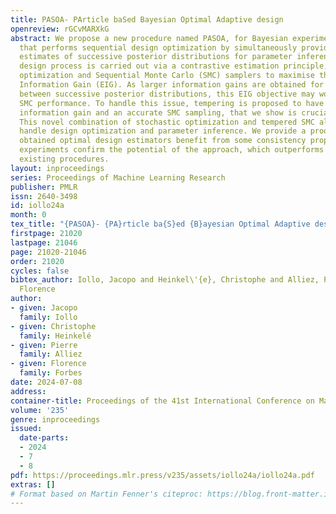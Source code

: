 ```yaml
---
title: PASOA- PArticle baSed Bayesian Optimal Adaptive design
openreview: rGCvMARXkG
abstract: We propose a new procedure named PASOA, for Bayesian experimental design,
  that performs sequential design optimization by simultaneously providing accurate
  estimates of successive posterior distributions for parameter inference. The sequential
  design process is carried out via a contrastive estimation principle, using stochastic
  optimization and Sequential Monte Carlo (SMC) samplers to maximise the Expected
  Information Gain (EIG). As larger information gains are obtained for larger distances
  between successive posterior distributions, this EIG objective may worsen classical
  SMC performance. To handle this issue, tempering is proposed to have both a large
  information gain and an accurate SMC sampling, that we show is crucial for performance.
  This novel combination of stochastic optimization and tempered SMC allows to jointly
  handle design optimization and parameter inference. We provide a proof that the
  obtained optimal design estimators benefit from some consistency property. Numerical
  experiments confirm the potential of the approach, which outperforms other recent
  existing procedures.
layout: inproceedings
series: Proceedings of Machine Learning Research
publisher: PMLR
issn: 2640-3498
id: iollo24a
month: 0
tex_title: "{PASOA}- {PA}rticle ba{S}ed {B}ayesian Optimal Adaptive design"
firstpage: 21020
lastpage: 21046
page: 21020-21046
order: 21020
cycles: false
bibtex_author: Iollo, Jacopo and Heinkel\'{e}, Christophe and Alliez, Pierre and Forbes,
  Florence
author:
- given: Jacopo
  family: Iollo
- given: Christophe
  family: Heinkelé
- given: Pierre
  family: Alliez
- given: Florence
  family: Forbes
date: 2024-07-08
address:
container-title: Proceedings of the 41st International Conference on Machine Learning
volume: '235'
genre: inproceedings
issued:
  date-parts:
  - 2024
  - 7
  - 8
pdf: https://proceedings.mlr.press/v235/assets/iollo24a/iollo24a.pdf
extras: []
# Format based on Martin Fenner's citeproc: https://blog.front-matter.io/posts/citeproc-yaml-for-bibliographies/
---
```


